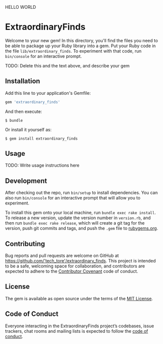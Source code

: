 HELLO WORLD 
# ExtraordinaryFinds

Welcome to your new gem! In this directory, you'll find the files you need to be able to package up your Ruby library into a gem. Put your Ruby code in the file `lib/extraordinary_finds`. To experiment with that code, run `bin/console` for an interactive prompt.

TODO: Delete this and the text above, and describe your gem

## Installation

Add this line to your application's Gemfile:

```ruby
gem 'extraordinary_finds'
```

And then execute:

    $ bundle

Or install it yourself as:

    $ gem install extraordinary_finds

## Usage

TODO: Write usage instructions here

## Development

After checking out the repo, run `bin/setup` to install dependencies. You can also run `bin/console` for an interactive prompt that will allow you to experiment.

To install this gem onto your local machine, run `bundle exec rake install`. To release a new version, update the version number in `version.rb`, and then run `bundle exec rake release`, which will create a git tag for the version, push git commits and tags, and push the `.gem` file to [rubygems.org](https://rubygems.org).

## Contributing

Bug reports and pull requests are welcome on GitHub at https://github.com/'tech_tore'/extraordinary_finds. This project is intended to be a safe, welcoming space for collaboration, and contributors are expected to adhere to the [Contributor Covenant](http://contributor-covenant.org) code of conduct.

## License

The gem is available as open source under the terms of the [MIT License](https://opensource.org/licenses/MIT).

## Code of Conduct

Everyone interacting in the ExtraordinaryFinds project’s codebases, issue trackers, chat rooms and mailing lists is expected to follow the [code of conduct](https://github.com/'tech_tore'/extraordinary_finds/blob/master/CODE_OF_CONDUCT.md).
